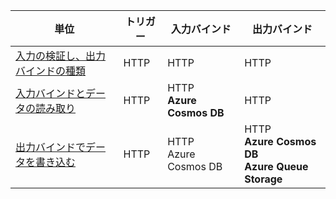 |単位  | トリガー  |入力バインド  |出力バインド  |
|---------|---------|---------|---------|
|[入力の検証し、出力バインドの種類](../2-explore-input-and-output-binding-types-portal-lesson.yml)     |   HTTP      |   HTTP      |   HTTP      |
|[入力バインドとデータの読み取り](../4-read-data-with-input-bindings-portal-lesson.yml)     |   HTTP      |   HTTP<br/>**Azure Cosmos DB**      |  HTTP       |
|[出力バインドでデータを書き込む](../6-write-data-with-output-bindings-portal-lesson.yml)     |   HTTP      |   HTTP<br/>Azure Cosmos DB       |   HTTP<br/>**Azure Cosmos DB<br/>Azure Queue Storage**      |
